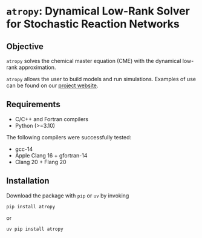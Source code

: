 # `atropy`: Dynamical Low-Rank Solver for Stochastic Reaction Networks

## Objective
`atropy` solves the chemical master equation (CME) with the dynamical low-rank approximation.
<!-- TODO: Add a low-level description what atropy actually does. -->

`atropy` allows the user to build models and run simulations. Examples of use can be found on our [project website](https://atropy.gitlab.io/).

## Requirements
- C/C++ and Fortran compilers
- Python (>=3.10)

The following compilers were successfully tested:
- gcc-14
- Apple Clang 16 + gfortran-14
- Clang 20 + Flang 20
<!-- MacOS: For OpenBLAS, the gfortran library has to be indicated 
in the LIBRARY_PATH  -->
<!-- TODO: Add Stefan's compiler configuration -->

## Installation

Download the package with `pip` or `uv` by invoking
```shell
pip install atropy
```
or
```shell
uv pip install atropy
```

<!-- The package is installed in `<path_to_environment>/lib/python<python_version>/site-packages` with all the dependencies, which were also downloaded from PyPI. -->

<!-- ## Example problems

After installation several example problems can be run. Those can be found in `<path_to_atropy>/src/examples`. One can run a problem by executing
```shell
python3 <path_to_atropy>/src/examples/run_lambda_phage.py
```

If successful, output files should be generated in the current working directory. -->

